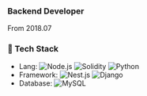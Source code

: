 ### Backend Developer
From 2018.07

### 🔧 Tech Stack
- Lang:
![Node.js](https://img.shields.io/badge/-Node.js-339933?style=flat&logo=Node.js&logoColor=white)
![Solidity](https://img.shields.io/badge/-Solidity-363636?style=flat&logo=solidity&logoColor=white)
![Python](https://img.shields.io/badge/-Python-3776AB?style=flat&logo=Python&logoColor=white)
- Framework:
![Nest.js](https://img.shields.io/badge/-Nest.js-E0234E?style=flat&logo=nestjs&logoColor=white)
![Django](https://img.shields.io/badge/-Django-092E20?style=flat&logo=django&logoColor=white)
- Database: 
![MySQL](https://img.shields.io/badge/-MySQL-4479A1?style=flat&logo=mysql&logoColor=white)
